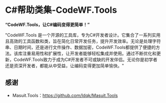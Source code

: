 # C#帮助类集-CodeWF.Tools

**“CodeWF.Tools，让C#编码变得更简单！”**

"CodeWF.Tools 是一个开源的工具库，专为C#开发者设计。它集合了一系列实用且高效的工具函数和类，旨在简化日常开发任务，提升开发效率。无论是处理字符串、日期时间，还是进行文件操作、数据加密，CodeWF.Tools都提供了便捷的方法。该库注重易用性和扩展性，让开发者能够轻松集成并使用。通过不断优化和更新，CodeWF.Tools致力于成为C#开发者不可或缺的开发伴侣。无论你是初学者还是资深开发者，都能从中受益，让编码变得更加简单愉快。"

## 感谢

- Masuit.Tools：https://github.com/ldqk/Masuit.Tools